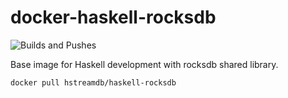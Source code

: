 docker-haskell-rocksdb
======================

![Builds and Pushes](https://github.com/hstreamdb/docker-haskell-rocksdb/workflows/Builds%20and%20pushes%20Docker%20image/badge.svg)

Base image for Haskell development with rocksdb shared library.

```sh
docker pull hstreamdb/haskell-rocksdb
```
